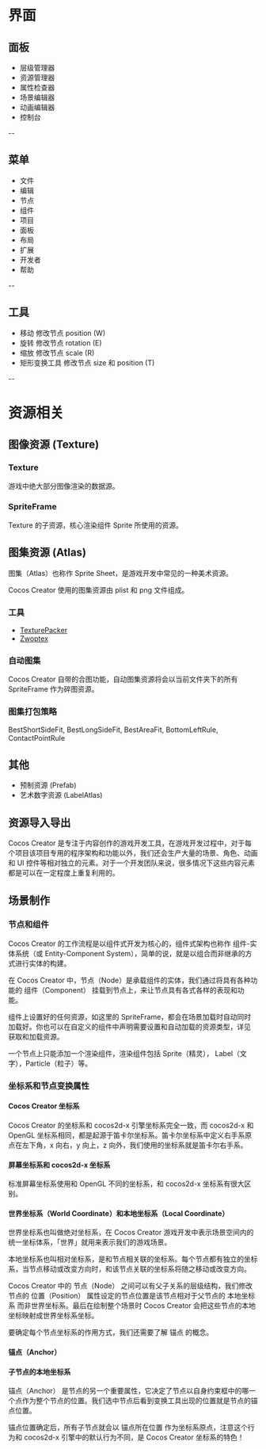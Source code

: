 # 界面

## 面板

- 层级管理器
- 资源管理器
- 属性检查器
- 场景编辑器
- 动画编辑器
- 控制台

--

## 菜单

- 文件
- 编辑
- 节点
- 组件
- 项目
- 面板
- 布局
- 扩展
- 开发者
- 帮助

--

## 工具

- 移动 修改节点 position (W)
- 旋转 修改节点 rotation (E)
- 缩放 修改节点 scale (R)
- 矩形变换工具 修改节点 size 和 position (T)

--

# 资源相关

## 图像资源 (Texture)

### Texture

游戏中绝大部分图像渲染的数据源。

### SpriteFrame

Texture 的子资源，核心渲染组件 Sprite 所使用的资源。

## 图集资源 (Atlas)

图集（Atlas）也称作 Sprite Sheet，是游戏开发中常见的一种美术资源。

Cocos Creator 使用的图集资源由 plist 和 png 文件组成。

### 工具

- [TexturePacker](https://www.codeandweb.com/texturepacker)
- [Zwoptex](https://zwopple.com/zwoptex/)

### 自动图集

Cocos Creator 自带的合图功能，自动图集资源将会以当前文件夹下的所有 SpriteFrame 作为碎图资源。

### 图集打包策略

BestShortSideFit, BestLongSideFit, BestAreaFit, BottomLeftRule, ContactPointRule

## 其他

- 预制资源 (Prefab)
- 艺术数字资源 (LabelAtlas)

## 资源导入导出

Cocos Creator 是专注于内容创作的游戏开发工具，在游戏开发过程中，对于每个项目该项目专用的程序架构和功能以外，我们还会生产大量的场景、角色、动画和 UI 控件等相对独立的元素。对于一个开发团队来说，很多情况下这些内容元素都是可以在一定程度上重复利用的。

## 场景制作

### 节点和组件

Cocos Creator 的工作流程是以组件式开发为核心的，组件式架构也称作 组件-实体系统（或 Entity-Component System），简单的说，就是以组合而非继承的方式进行实体的构建。

在 Cocos Creator 中，节点（Node）是承载组件的实体，我们通过将具有各种功能的 组件（Component） 挂载到节点上，来让节点具有各式各样的表现和功能。

组件上设置好的任何资源，如这里的 SpriteFrame，都会在场景加载时自动同时加载好。你也可以在自定义的组件中声明需要设置和自动加载的资源类型，详见 获取和加载资源。

一个节点上只能添加一个渲染组件，渲染组件包括 Sprite（精灵）， Label（文字），Particle（粒子）等。

### 坐标系和节点变换属性

#### Cocos Creator 坐标系

Cocos Creator 的坐标系和 cocos2d-x 引擎坐标系完全一致，而 cocos2d-x 和 OpenGL 坐标系相同，都是起源于笛卡尔坐标系。笛卡尔坐标系中定义右手系原点在左下角，x 向右，y 向上，z 向外，我们使用的坐标系就是笛卡尔右手系。

#### 屏幕坐标系和 cocos2d-x 坐标系

标准屏幕坐标系使用和 OpenGL 不同的坐标系，和 cocos2d-x 坐标系有很大区别。

#### 世界坐标系（World Coordinate）和本地坐标系（Local Coordinate）

世界坐标系也叫做绝对坐标系，在 Cocos Creator 游戏开发中表示场景空间内的统一坐标体系，「世界」就用来表示我们的游戏场景。

本地坐标系也叫相对坐标系，是和节点相关联的坐标系。每个节点都有独立的坐标系，当节点移动或改变方向时，和该节点关联的坐标系将随之移动或改变方向。

Cocos Creator 中的 节点（Node） 之间可以有父子关系的层级结构，我们修改节点的 位置（Position） 属性设定的节点位置是该节点相对于父节点的 本地坐标系 而非世界坐标系。最后在绘制整个场景时 Cocos Creator 会把这些节点的本地坐标映射成世界坐标系坐标。

要确定每个节点坐标系的作用方式，我们还需要了解 锚点 的概念。

#### 锚点（Anchor）

#### 子节点的本地坐标系

锚点（Anchor） 是节点的另一个重要属性，它决定了节点以自身约束框中的哪一个点作为整个节点的位置。我们选中节点后看到变换工具出现的位置就是节点的锚点位置。

锚点位置确定后，所有子节点就会以 锚点所在位置 作为坐标系原点，注意这个行为和 cocos2d-x 引擎中的默认行为不同，是 Cocos Creator 坐标系的特色！
